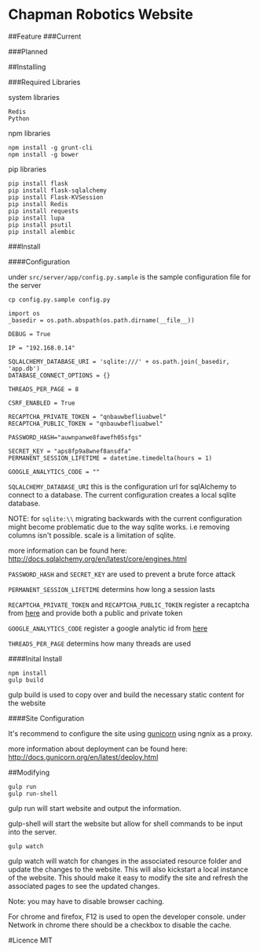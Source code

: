 # Chapman Robotics Website

##Feature
###Current

###Planned

##Installing

###Required Libraries

system libraries

```
Redis
Python
```

npm libraries

```
npm install -g grunt-cli
npm install -g bower
```

pip libraries

```
pip install flask
pip install flask-sqlalchemy
pip install Flask-KVSession
pip install Redis
pip install requests
pip install lupa
pip install psutil
pip install alembic
```

###Install

####Configuration

under `src/server/app/config.py.sample` is the sample configuration file for the server

```
cp config.py.sample config.py
```

```
import os
_basedir = os.path.abspath(os.path.dirname(__file__))

DEBUG = True

IP = "192.168.0.14"

SQLALCHEMY_DATABASE_URI = 'sqlite:///' + os.path.join(_basedir, 'app.db')
DATABASE_CONNECT_OPTIONS = {}

THREADS_PER_PAGE = 8

CSRF_ENABLED = True

RECAPTCHA_PRIVATE_TOKEN = "qnbauwbefliuabwel"
RECAPTCHA_PUBLIC_TOKEN = "qnbauwbefliuabwel"

PASSWORD_HASH="auwnpanwe8fawefh05sfgs"

SECRET_KEY = "aps8fp9a8wnef8ansdfa"
PERMANENT_SESSION_LIFETIME = datetime.timedelta(hours = 1)

GOOGLE_ANALYTICS_CODE = ""
```

`SQLALCHEMY_DATABASE_URI` this is the configuration url for sqlAlchemy to connect to a database. The current configuration creates a local sqlite database.

NOTE: for `sqlite:\\`  migrating backwards with the current configuration might become problematic due to the way sqlite works. i.e removing columns isn't possible. scale is a limitation of sqlite.

more information can be found here: http://docs.sqlalchemy.org/en/latest/core/engines.html

`PASSWORD_HASH` and `SECRET_KEY` are used to prevent a brute force attack

`PERMANENT_SESSION_LIFETIME` determins how long a session lasts

`RECAPTCHA_PRIVATE_TOKEN` and `RECAPTCHA_PUBLIC_TOKEN` register a recaptcha from [here](http://www.google.com/recaptcha/intro/index.html) and provide both a public and private token

`GOOGLE_ANALYTICS_CODE` register a google analytic id from [here](http://www.google.com/analytics/)

`THREADS_PER_PAGE` determins how many threads are used

####Inital Install

```
npm install
gulp build
```
gulp build is used to copy over and build the necessary static content for the website

####Site Configuration

It's recommend to configure the site using [gunicorn](http://gunicorn.org/) using ngnix as a proxy.

more information about deployment can be found here: http://docs.gunicorn.org/en/latest/deploy.html

##Modifying

```
gulp run
gulp run-shell
```

gulp run will start website and output the information.

gulp-shell will start the website but allow for shell commands to be input into the server.


```
gulp watch
```

gulp watch will watch for changes in the associated resource folder and
update the changes to the website. This will also kickstart a local instance
of the website. This should make it easy to modify the site and refresh the associated pages to see
the updated changes.

Note: you may have to disable browser caching. 

For chrome and firefox, F12 is used to open the developer console. under Network in chrome there should be a checkbox to disable
the cache.


#Licence
MIT
